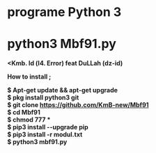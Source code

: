 # programe Python 3
# python3 Mbf91.py
<b><Kmb. Id (l4. Error) feat DuLLah (dz-id) 

How to install ;

$ Apt-get update && apt-get upgrade<br>
$ pkg install python3 git<br>
$ git clone https://github.com/KmB-new/Mbf91<br>
$ cd Mbf91<br>
$ chmod 777 *<br>
$ pip3 install --upgrade pip<br>
$ pip3 install -r modul.txt<br>
$ python3 mbf91.py<br>
